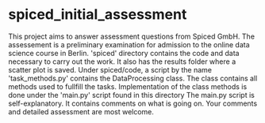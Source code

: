 # spiced_initial_assessment
This project aims to answer assessment questions from Spiced GmbH.
The assessement is a preliminary examination for admission to the online data science course in Berlin.
'spiced' directory contains the code and data necessary to carry out the work. 
It also has the results folder where a scatter plot is saved.
Under spiced/code, a script by the name 'task_methods.py' contains the DataProcessing class.
The class contains all methods used to fullfill the tasks.
Implementation of the class methods is done under the 'main.py' script found in this directory
The main.py script is self-explanatory. It contains comments on what is going on.
Your comments and detailed assessment are most welcome.

